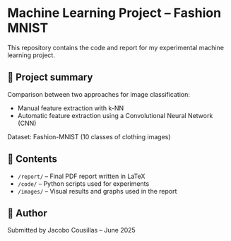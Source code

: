 # Machine Learning Project – Fashion MNIST

This repository contains the code and report for my experimental machine learning project.

## 📄 Project summary

Comparison between two approaches for image classification:
- Manual feature extraction with k-NN
- Automatic feature extraction using a Convolutional Neural Network (CNN)

Dataset: Fashion-MNIST (10 classes of clothing images)

## 📁 Contents

- `/report/` – Final PDF report written in LaTeX
- `/code/` – Python scripts used for experiments
- `/images/` – Visual results and graphs used in the report

## 📌 Author

Submitted by Jacobo Cousillas – June 2025  


